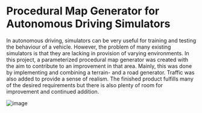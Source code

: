 # Procedural Map Generator for Autonomous Driving Simulators

In autonomous driving, simulators can be very useful for training and testing the behaviour of a vehicle. However, the
problem of many existing simulators is that they are lacking in provision of varying environments. In this project, a parameterized
procedural map generator was created with the aim to contribute to an improvement in that area. Mainly, this was done by
implementing and combining a terrain- and a road generator. Traffic was also added to provide a sense of realism. The finished product
fulfills many of the desired requirements but there is also plenty of room for improvement and continued addition.

![image](https://github.com/user-attachments/assets/4a463fd3-1fce-4c8d-858a-7558dc5f6aa3)

